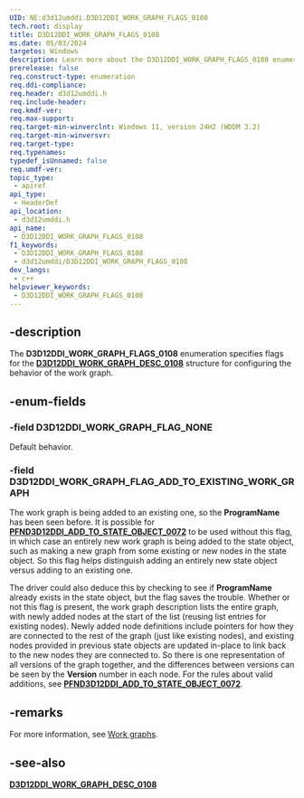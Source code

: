 ```yaml
---
UID: NE:d3d12umddi.D3D12DDI_WORK_GRAPH_FLAGS_0108
tech.root: display
title: D3D12DDI_WORK_GRAPH_FLAGS_0108
ms.date: 05/03/2024
targetos: Windows
description: Learn more about the D3D12DDI_WORK_GRAPH_FLAGS_0108 enumeration.
prerelease: false
req.construct-type: enumeration
req.ddi-compliance: 
req.header: d3d12umddi.h
req.include-header: 
req.kmdf-ver: 
req.max-support: 
req.target-min-winverclnt: Windows 11, version 24H2 (WDDM 3.2) 
req.target-min-winversvr: 
req.target-type: 
req.typenames: 
typedef_isUnnamed: false
req.umdf-ver: 
topic_type:
 - apiref
api_type:
 - HeaderDef
api_location:
 - d3d12umddi.h
api_name:
 - D3D12DDI_WORK_GRAPH_FLAGS_0108
f1_keywords:
 - D3D12DDI_WORK_GRAPH_FLAGS_0108
 - d3d12umddi/D3D12DDI_WORK_GRAPH_FLAGS_0108
dev_langs:
 - c++
helpviewer_keywords:
 - D3D12DDI_WORK_GRAPH_FLAGS_0108
---
```


## -description

The **D3D12DDI_WORK_GRAPH_FLAGS_0108** enumeration specifies flags for the [**D3D12DDI_WORK_GRAPH_DESC_0108**](ns-d3d12umddi-d3d12ddi_work_graph_desc_0108.md) structure for configuring the behavior of the work graph.

## -enum-fields

### -field D3D12DDI_WORK_GRAPH_FLAG_NONE

Default behavior.

### -field D3D12DDI_WORK_GRAPH_FLAG_ADD_TO_EXISTING_WORK_GRAPH

The work graph is being added to an existing one, so the **ProgramName** has been seen before. It is possible for  [**PFND3D12DDI_ADD_TO_STATE_OBJECT_0072**](nc-d3d12umddi-pfnd3d12ddi_add_to_state_object_0072.md) to be used without this flag, in which case an entirely new work graph is being added to the state object, such as making a new graph from some existing or new nodes in the state object. So this flag helps distinguish adding an entirely new state object versus adding to an existing one.

The driver could also deduce this by checking to see if **ProgramName** already exists in the state object, but the flag saves the trouble. Whether or not this flag is present, the work graph description lists the entire graph, with newly added nodes at the start of the list (reusing list entries for existing nodes). Newly added node definitions include pointers for how they are connected to the rest of the graph (just like existing nodes), and existing nodes provided in previous state objects are updated in-place to link back to the new nodes they are connected to. So there is one representation of all versions of the graph together, and the differences between versions can be seen by the **Version** number in each node. For the rules about valid additions, see [**PFND3D12DDI_ADD_TO_STATE_OBJECT_0072**](nc-d3d12umddi-pfnd3d12ddi_add_to_state_object_0072.md).

## -remarks

For more information, see [Work graphs](/windows-hardware/drivers/display/work-graphs).

## -see-also

[**D3D12DDI_WORK_GRAPH_DESC_0108**](ns-d3d12umddi-d3d12ddi_work_graph_desc_0108.md)
